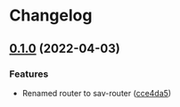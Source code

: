 # Changelog

## [0.1.0](https://github.com/project-savvy/sav-ingress/compare/v0.0.0...v0.1.0) (2022-04-03)


### Features

* Renamed router to sav-router ([cce4da5](https://github.com/project-savvy/sav-ingress/commit/cce4da5ba40a17ddf7c0eabb44ee6619eabdf08c))
